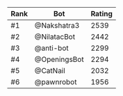 Rank|Bot|Rating
---|---|---
#1|@Nakshatra3|2539
#2|@NilatacBot|2442
#3|@anti-bot|2299
#4|@OpeningsBot|2294
#5|@CatNail|2032
#6|@pawnrobot|1956
